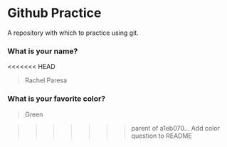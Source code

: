 # Github Practice

A repository with which to practice using git.

### What is your name?

<<<<<<< HEAD
> Rachel Paresa

### What is your favorite color?


> Green

>>>>>>> parent of a1eb070... Add color question to README

